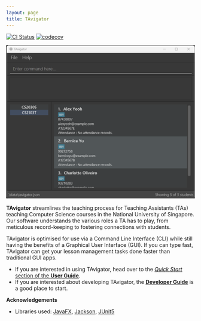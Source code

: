```yaml
---
layout: page
title: TAvigator
---
```


[![CI Status](https://github.com/AY2324S1-CS2103T-T09-4/tp/actions/workflows/gradle.yml/badge.svg)](https://github.com/AY2324S1-CS2103T-T09-4/tp/actions)
[![codecov](https://codecov.io/gh/AY2324S1-CS2103T-T09-4/tp/graph/badge.svg?token=ZD7IOSM5SQ)](https://codecov.io/gh/AY2324S1-CS2103T-T09-4/tp)

![Ui](images/Ui.png)

**TAvigator** streamlines the teaching process for Teaching Assistants (TAs) teaching Computer Science courses in the National University of Singapore. Our software understands the various roles a TA has to play, from meticulous record-keeping to fostering connections with students.

TAvigator is optimised for use via a Command Line Interface (CLI) while still having the benefits of a Graphical User Interface (GUI). If you can type fast, TAvigator can get your lesson management tasks done faster than traditional GUI apps.

* If you are interested in using TAvigator, head over to the [_Quick Start_ section of the **User Guide**](UserGuide.md#quick-start).
* If you are interested about developing TAvigator, the [**Developer Guide**](DeveloperGuide.md) is a good place to start.


**Acknowledgements**

* Libraries used: [JavaFX](https://openjfx.io/), [Jackson](https://github.com/FasterXML/jackson), [JUnit5](https://github.com/junit-team/junit5)

